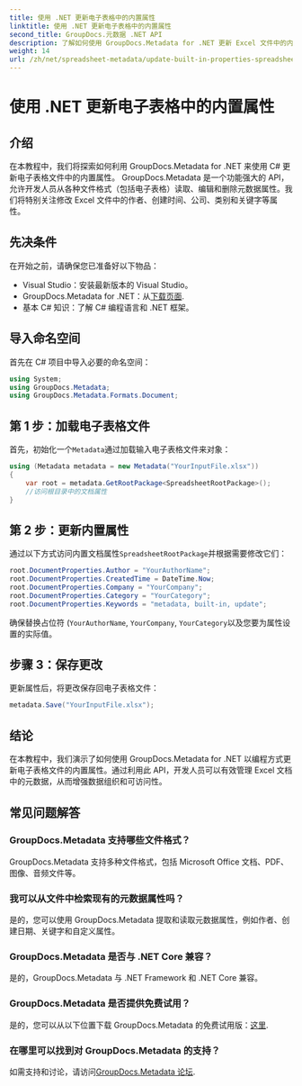```yaml
---
title: 使用 .NET 更新电子表格中的内置属性
linktitle: 使用 .NET 更新电子表格中的内置属性
second_title: GroupDocs.元数据 .NET API
description: 了解如何使用 GroupDocs.Metadata for .NET 更新 Excel 文件中的内置元数据属性。使用C#修改作者、创建时间、公司等。
weight: 14
url: /zh/net/spreadsheet-metadata/update-built-in-properties-spreadsheets/
---
```


# 使用 .NET 更新电子表格中的内置属性

## 介绍
在本教程中，我们将探索如何利用 GroupDocs.Metadata for .NET 来使用 C# 更新电子表格文件中的内置属性。 GroupDocs.Metadata 是一个功能强大的 API，允许开发人员从各种文件格式（包括电子表格）读取、编辑和删除元数据属性。我们将特别关注修改 Excel 文件中的作者、创建时间、公司、类别和关键字等属性。
## 先决条件
在开始之前，请确保您已准备好以下物品：
- Visual Studio：安装最新版本的 Visual Studio。
-  GroupDocs.Metadata for .NET：从[下载页面](https://releases.groupdocs.com/metadata/net/).
- 基本 C# 知识：了解 C# 编程语言和 .NET 框架。

## 导入命名空间
首先在 C# 项目中导入必要的命名空间：
```csharp
using System;
using GroupDocs.Metadata;
using GroupDocs.Metadata.Formats.Document;
```
## 第 1 步：加载电子表格文件
首先，初始化一个`Metadata`通过加载输入电子表格文件来对象：
```csharp
using (Metadata metadata = new Metadata("YourInputFile.xlsx"))
{
    var root = metadata.GetRootPackage<SpreadsheetRootPackage>();
    //访问根目录中的文档属性
}
```
## 第 2 步：更新内置属性
通过以下方式访问内置文档属性`SpreadsheetRootPackage`并根据需要修改它们：
```csharp
root.DocumentProperties.Author = "YourAuthorName";
root.DocumentProperties.CreatedTime = DateTime.Now;
root.DocumentProperties.Company = "YourCompany";
root.DocumentProperties.Category = "YourCategory";
root.DocumentProperties.Keywords = "metadata, built-in, update";
```
确保替换占位符 (`YourAuthorName`, `YourCompany`, `YourCategory`以及您要为属性设置的实际值。
## 步骤 3：保存更改
更新属性后，将更改保存回电子表格文件：
```csharp
metadata.Save("YourInputFile.xlsx");
```

## 结论
在本教程中，我们演示了如何使用 GroupDocs.Metadata for .NET 以编程方式更新电子表格文件的内置属性。通过利用此 API，开发人员可以有效管理 Excel 文档中的元数据，从而增强数据组织和可访问性。

## 常见问题解答
### GroupDocs.Metadata 支持哪些文件格式？
GroupDocs.Metadata 支持多种文件格式，包括 Microsoft Office 文档、PDF、图像、音频文件等。
### 我可以从文件中检索现有的元数据属性吗？
是的，您可以使用 GroupDocs.Metadata 提取和读取元数据属性，例如作者、创建日期、关键字和自定义属性。
### GroupDocs.Metadata 是否与 .NET Core 兼容？
是的，GroupDocs.Metadata 与 .NET Framework 和 .NET Core 兼容。
### GroupDocs.Metadata 是否提供免费试用？
是的，您可以从以下位置下载 GroupDocs.Metadata 的免费试用版：[这里](https://releases.groupdocs.com/).
### 在哪里可以找到对 GroupDocs.Metadata 的支持？
如需支持和讨论，请访问[GroupDocs.Metadata 论坛](https://forum.groupdocs.com/c/metadata/14).